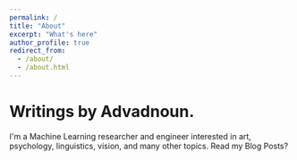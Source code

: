 ```yaml
---
permalink: /
title: "About"
excerpt: "What's here"
author_profile: true
redirect_from: 
  - /about/
  - /about.html
---
```


# Writings by Advadnoun.

I'm a Machine Learning researcher and engineer interested in art, psychology, linguistics, vision, and many other topics. Read my Blog Posts?
